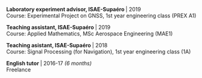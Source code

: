<p>
  <b> Laboratory experiment advisor, ISAE-Supaéro </b> | 2019 
  <br> Course: Experimental Project on GNSS, 1st year engineering class (PREX A1)
</p>
<p>
  <b> Teaching assistant, ISAE-Supaéro </b> | 2019 
  <br> Course: Applied Mathematics, MSc Aerospace Engineering (MAE1)
</p>
<p>
  <b> Teaching asistant, ISAE-Supaéro </b> | 2018 
  <br> Course: Signal Processing (for Navigation), 1st year engineering class (1A)
</p>
<p>
  <b> English tutor </b> | 2016-17 <i>(6 months)</i>
  <br> Freelance
</p>


<!-- chargée de TD --->
